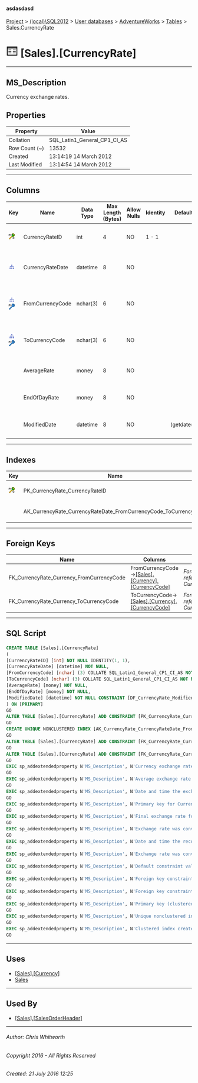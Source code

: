 #### asdasdasd

[Project](../../../../index.md) > [(local)\\SQL2012](../../../index.md) > [User databases](../../index.md) > [AdventureWorks](../index.md) > [Tables](Tables.md) > Sales.CurrencyRate

# ![Tables](../../../../Images/Table32.png) [Sales].[CurrencyRate]

---

## <a name="#description"></a>MS_Description

Currency exchange rates.

## <a name="#properties"></a>Properties

| Property | Value |
|---|---|
| Collation | SQL_Latin1_General_CP1_CI_AS |
| Row Count (~) | 13532 |
| Created | 13:14:19 14 March 2012 |
| Last Modified | 13:14:54 14 March 2012 |


---

## <a name="#columns"></a>Columns

| Key | Name | Data Type | Max Length (Bytes) | Allow Nulls | Identity | Default | Description |
|---|---|---|---|---|---|---|---|
| [![Cluster Primary Key PK_CurrencyRate_CurrencyRateID: CurrencyRateID](../../../../Images/pkcluster.png)](#indexes) | CurrencyRateID | int | 4 | NO | 1 - 1 |  | _Primary key for CurrencyRate records._ |
| [![Indexes AK_CurrencyRate_CurrencyRateDate_FromCurrencyCode_ToCurrencyCode](../../../../Images/Index.png)](#indexes) | CurrencyRateDate | datetime | 8 | NO |  |  | _Date and time the exchange rate was obtained._ |
| [![Indexes AK_CurrencyRate_CurrencyRateDate_FromCurrencyCode_ToCurrencyCode](../../../../Images/Index.png)](#indexes)[![Foreign Keys FK_CurrencyRate_Currency_FromCurrencyCode: [Sales].[Currency].FromCurrencyCode](../../../../Images/fk.png)](#foreignkeys) | FromCurrencyCode | nchar(3) | 6 | NO |  |  | _Exchange rate was converted from this currency code._ |
| [![Indexes AK_CurrencyRate_CurrencyRateDate_FromCurrencyCode_ToCurrencyCode](../../../../Images/Index.png)](#indexes)[![Foreign Keys FK_CurrencyRate_Currency_ToCurrencyCode: [Sales].[Currency].ToCurrencyCode](../../../../Images/fk.png)](#foreignkeys) | ToCurrencyCode | nchar(3) | 6 | NO |  |  | _Exchange rate was converted to this currency code._ |
|  | AverageRate | money | 8 | NO |  |  | _Average exchange rate for the day._ |
|  | EndOfDayRate | money | 8 | NO |  |  | _Final exchange rate for the day._ |
|  | ModifiedDate | datetime | 8 | NO |  | (getdate()) | _Date and time the record was last updated._ |


---

## <a name="#indexes"></a>Indexes

| Key | Name | Key Columns | Unique | Description |
|---|---|---|---|---|
| [![Cluster Primary Key PK_CurrencyRate_CurrencyRateID: CurrencyRateID](../../../../Images/pkcluster.png)](#indexes) | PK_CurrencyRate_CurrencyRateID | CurrencyRateID | YES | _Primary key (clustered) constraint_ |
|  | AK_CurrencyRate_CurrencyRateDate_FromCurrencyCode_ToCurrencyCode | CurrencyRateDate, FromCurrencyCode, ToCurrencyCode | YES | _Unique nonclustered index._ |


---

## <a name="#foreignkeys"></a>Foreign Keys

| Name | Columns | Description |
|---|---|---|
| FK_CurrencyRate_Currency_FromCurrencyCode | FromCurrencyCode->[[Sales].[Currency].[CurrencyCode]](Currency.md) | _Foreign key constraint referencing Currency.FromCurrencyCode._ |
| FK_CurrencyRate_Currency_ToCurrencyCode | ToCurrencyCode->[[Sales].[Currency].[CurrencyCode]](Currency.md) | _Foreign key constraint referencing Currency.ToCurrencyCode._ |


---

## <a name="#sqlscript"></a>SQL Script

```sql
CREATE TABLE [Sales].[CurrencyRate]
(
[CurrencyRateID] [int] NOT NULL IDENTITY(1, 1),
[CurrencyRateDate] [datetime] NOT NULL,
[FromCurrencyCode] [nchar] (3) COLLATE SQL_Latin1_General_CP1_CI_AS NOT NULL,
[ToCurrencyCode] [nchar] (3) COLLATE SQL_Latin1_General_CP1_CI_AS NOT NULL,
[AverageRate] [money] NOT NULL,
[EndOfDayRate] [money] NOT NULL,
[ModifiedDate] [datetime] NOT NULL CONSTRAINT [DF_CurrencyRate_ModifiedDate] DEFAULT (getdate())
) ON [PRIMARY]
GO
ALTER TABLE [Sales].[CurrencyRate] ADD CONSTRAINT [PK_CurrencyRate_CurrencyRateID] PRIMARY KEY CLUSTERED  ([CurrencyRateID]) ON [PRIMARY]
GO
CREATE UNIQUE NONCLUSTERED INDEX [AK_CurrencyRate_CurrencyRateDate_FromCurrencyCode_ToCurrencyCode] ON [Sales].[CurrencyRate] ([CurrencyRateDate], [FromCurrencyCode], [ToCurrencyCode]) ON [PRIMARY]
GO
ALTER TABLE [Sales].[CurrencyRate] ADD CONSTRAINT [FK_CurrencyRate_Currency_FromCurrencyCode] FOREIGN KEY ([FromCurrencyCode]) REFERENCES [Sales].[Currency] ([CurrencyCode])
GO
ALTER TABLE [Sales].[CurrencyRate] ADD CONSTRAINT [FK_CurrencyRate_Currency_ToCurrencyCode] FOREIGN KEY ([ToCurrencyCode]) REFERENCES [Sales].[Currency] ([CurrencyCode])
GO
EXEC sp_addextendedproperty N'MS_Description', N'Currency exchange rates.', 'SCHEMA', N'Sales', 'TABLE', N'CurrencyRate', NULL, NULL
GO
EXEC sp_addextendedproperty N'MS_Description', N'Average exchange rate for the day.', 'SCHEMA', N'Sales', 'TABLE', N'CurrencyRate', 'COLUMN', N'AverageRate'
GO
EXEC sp_addextendedproperty N'MS_Description', N'Date and time the exchange rate was obtained.', 'SCHEMA', N'Sales', 'TABLE', N'CurrencyRate', 'COLUMN', N'CurrencyRateDate'
GO
EXEC sp_addextendedproperty N'MS_Description', N'Primary key for CurrencyRate records.', 'SCHEMA', N'Sales', 'TABLE', N'CurrencyRate', 'COLUMN', N'CurrencyRateID'
GO
EXEC sp_addextendedproperty N'MS_Description', N'Final exchange rate for the day.', 'SCHEMA', N'Sales', 'TABLE', N'CurrencyRate', 'COLUMN', N'EndOfDayRate'
GO
EXEC sp_addextendedproperty N'MS_Description', N'Exchange rate was converted from this currency code.', 'SCHEMA', N'Sales', 'TABLE', N'CurrencyRate', 'COLUMN', N'FromCurrencyCode'
GO
EXEC sp_addextendedproperty N'MS_Description', N'Date and time the record was last updated.', 'SCHEMA', N'Sales', 'TABLE', N'CurrencyRate', 'COLUMN', N'ModifiedDate'
GO
EXEC sp_addextendedproperty N'MS_Description', N'Exchange rate was converted to this currency code.', 'SCHEMA', N'Sales', 'TABLE', N'CurrencyRate', 'COLUMN', N'ToCurrencyCode'
GO
EXEC sp_addextendedproperty N'MS_Description', N'Default constraint value of GETDATE()', 'SCHEMA', N'Sales', 'TABLE', N'CurrencyRate', 'CONSTRAINT', N'DF_CurrencyRate_ModifiedDate'
GO
EXEC sp_addextendedproperty N'MS_Description', N'Foreign key constraint referencing Currency.FromCurrencyCode.', 'SCHEMA', N'Sales', 'TABLE', N'CurrencyRate', 'CONSTRAINT', N'FK_CurrencyRate_Currency_FromCurrencyCode'
GO
EXEC sp_addextendedproperty N'MS_Description', N'Foreign key constraint referencing Currency.ToCurrencyCode.', 'SCHEMA', N'Sales', 'TABLE', N'CurrencyRate', 'CONSTRAINT', N'FK_CurrencyRate_Currency_ToCurrencyCode'
GO
EXEC sp_addextendedproperty N'MS_Description', N'Primary key (clustered) constraint', 'SCHEMA', N'Sales', 'TABLE', N'CurrencyRate', 'CONSTRAINT', N'PK_CurrencyRate_CurrencyRateID'
GO
EXEC sp_addextendedproperty N'MS_Description', N'Unique nonclustered index.', 'SCHEMA', N'Sales', 'TABLE', N'CurrencyRate', 'INDEX', N'AK_CurrencyRate_CurrencyRateDate_FromCurrencyCode_ToCurrencyCode'
GO
EXEC sp_addextendedproperty N'MS_Description', N'Clustered index created by a primary key constraint.', 'SCHEMA', N'Sales', 'TABLE', N'CurrencyRate', 'INDEX', N'PK_CurrencyRate_CurrencyRateID'
GO

```


---

## <a name="#uses"></a>Uses

* [[Sales].[Currency]](Currency.md)
* [Sales](../Security/Schemas/Sales.md)


---

## <a name="#usedby"></a>Used By

* [[Sales].[SalesOrderHeader]](SalesOrderHeader.md)


---

###### Author:  Chris Whitworth

###### Copyright 2016 - All Rights Reserved

###### Created: 21 July 2016 12:25

